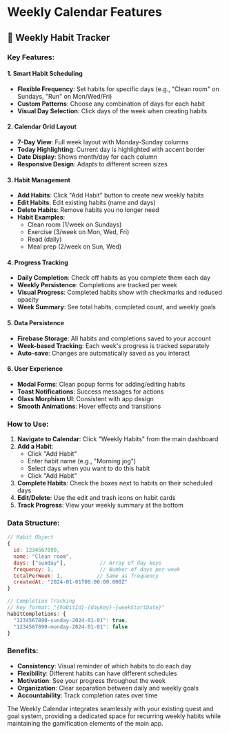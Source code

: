 # Weekly Calendar Features

## 📅 **Weekly Habit Tracker**

### **Key Features:**

#### **1. Smart Habit Scheduling**
- **Flexible Frequency**: Set habits for specific days (e.g., "Clean room" on Sundays, "Run" on Mon/Wed/Fri)
- **Custom Patterns**: Choose any combination of days for each habit
- **Visual Day Selection**: Click days of the week when creating habits

#### **2. Calendar Grid Layout**
- **7-Day View**: Full week layout with Monday-Sunday columns
- **Today Highlighting**: Current day is highlighted with accent border
- **Date Display**: Shows month/day for each column
- **Responsive Design**: Adapts to different screen sizes

#### **3. Habit Management**
- **Add Habits**: Click "Add Habit" button to create new weekly habits
- **Edit Habits**: Edit existing habits (name and days)
- **Delete Habits**: Remove habits you no longer need
- **Habit Examples**:
  - Clean room (1/week on Sundays)
  - Exercise (3/week on Mon, Wed, Fri)
  - Read (daily)
  - Meal prep (2/week on Sun, Wed)

#### **4. Progress Tracking**
- **Daily Completion**: Check off habits as you complete them each day
- **Weekly Persistence**: Completions are tracked per week
- **Visual Progress**: Completed habits show with checkmarks and reduced opacity
- **Week Summary**: See total habits, completed count, and weekly goals

#### **5. Data Persistence**
- **Firebase Storage**: All habits and completions saved to your account
- **Week-based Tracking**: Each week's progress is tracked separately
- **Auto-save**: Changes are automatically saved as you interact

#### **6. User Experience**
- **Modal Forms**: Clean popup forms for adding/editing habits
- **Toast Notifications**: Success messages for actions
- **Glass Morphism UI**: Consistent with app design
- **Smooth Animations**: Hover effects and transitions

### **How to Use:**

1. **Navigate to Calendar**: Click "Weekly Habits" from the main dashboard
2. **Add a Habit**: 
   - Click "Add Habit"
   - Enter habit name (e.g., "Morning jog")
   - Select days when you want to do this habit
   - Click "Add Habit"
3. **Complete Habits**: Check the boxes next to habits on their scheduled days
4. **Edit/Delete**: Use the edit and trash icons on habit cards
5. **Track Progress**: View your weekly summary at the bottom

### **Data Structure:**

```javascript
// Habit Object
{
  id: 1234567890,
  name: "Clean room",
  days: ["sunday"],           // Array of day keys
  frequency: 1,               // Number of days per week
  totalPerWeek: 1,           // Same as frequency
  createdAt: "2024-01-01T00:00:00.000Z"
}

// Completion Tracking
// Key format: "{habitId}-{dayKey}-{weekStartDate}"
habitCompletions: {
  "1234567890-sunday-2024-01-01": true,
  "1234567890-monday-2024-01-01": false
}
```

### **Benefits:**
- **Consistency**: Visual reminder of which habits to do each day
- **Flexibility**: Different habits can have different schedules
- **Motivation**: See your progress throughout the week
- **Organization**: Clear separation between daily and weekly goals
- **Accountability**: Track completion rates over time

The Weekly Calendar integrates seamlessly with your existing quest and goal system, providing a dedicated space for recurring weekly habits while maintaining the gamification elements of the main app.